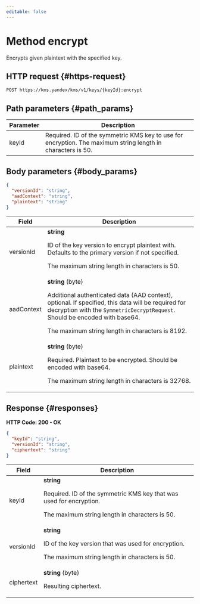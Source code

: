 ```yaml
---
editable: false
---
```


# Method encrypt
Encrypts given plaintext with the specified key.
 

 
## HTTP request {#https-request}
```
POST https://kms.yandex/kms/v1/keys/{keyId}:encrypt
```
 
## Path parameters {#path_params}
 
Parameter | Description
--- | ---
keyId | Required. ID of the symmetric KMS key to use for encryption.  The maximum string length in characters is 50.
 
## Body parameters {#body_params}
 
```json 
{
  "versionId": "string",
  "aadContext": "string",
  "plaintext": "string"
}
```

 
Field | Description
--- | ---
versionId | **string**<br><p>ID of the key version to encrypt plaintext with. Defaults to the primary version if not specified.</p> <p>The maximum string length in characters is 50.</p> 
aadContext | **string** (byte)<br><p>Additional authenticated data (AAD context), optional. If specified, this data will be required for decryption with the ``SymmetricDecryptRequest``. Should be encoded with base64.</p> <p>The maximum string length in characters is 8192.</p> 
plaintext | **string** (byte)<br><p>Required. Plaintext to be encrypted. Should be encoded with base64.</p> <p>The maximum string length in characters is 32768.</p> 
 
## Response {#responses}
**HTTP Code: 200 - OK**

```json 
{
  "keyId": "string",
  "versionId": "string",
  "ciphertext": "string"
}
```

 
Field | Description
--- | ---
keyId | **string**<br><p>Required. ID of the symmetric KMS key that was used for encryption.</p> <p>The maximum string length in characters is 50.</p> 
versionId | **string**<br><p>ID of the key version that was used for encryption.</p> <p>The maximum string length in characters is 50.</p> 
ciphertext | **string** (byte)<br><p>Resulting ciphertext.</p> 